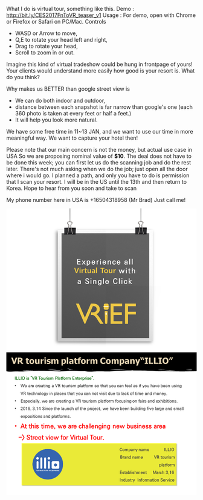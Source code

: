 What I do is virtual tour, something like this.
Demo : <a href="http://bit.ly/CES2017FnToVR_teaser_v1">http://bit.ly/CES2017FnToVR_teaser_v1</a>
Usage : For demo, open with Chrome or Firefox or Safari on PC/Mac.
Controls
- WASD or Arrow to move,
- Q,E to rotate your head left and right,
- Drag to rotate your head,
- Scroll to zoom in or out.

Imagine this kind of virtual tradeshow could be hung in frontpage of yours!
Your clients would understand more easily how good is your resort is. What do you think?

Why makes us BETTER than google street view is
 - We can do both indoor and outdoor,
 - distance between each snapshot is far narrow than google's one
   (each 360 photo is taken at every feet or half a feet.)
 - It will help you look more natural.

We have some free time in 11~13 JAN,
and we want to use our time in more meaningful way.
We want to capture your hotel then!

Please note that our main concern is not the money, but actual use case in USA
So we are proposing nominal value of <b>$10</b>.
The deal does not have to be done this week;
you can first let us do the scanning job and do the rest later.
There's not much asking when we do the job;
just open all the door where i would go. I planned a path,
and only you have to do is permission that I scan your resort.
I will be in the US until the 13th and then return to Korea.
Hope to hear from you soon and take to scan

My phone number here in USA is +16504318958 (Mr Brad)
Just call me!

<Portfolio>
<img src="https://raw.githubusercontent.com/gqphd/illio_wikiwiki/master/WebResources/PSA_image(factory)/slide%20(1).PNG"/>
<img src="https://raw.githubusercontent.com/gqphd/illio_wikiwiki/master/WebResources/PSA_image(factory)/slide%20(2).PNG"/>
